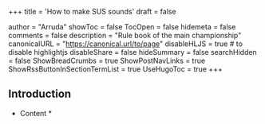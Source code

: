+++
title = 'How to make SUS sounds'
draft = false

author = "Arruda"
showToc = false
TocOpen = false
hidemeta = false
comments = false
description = "Rule book of the main championship"
canonicalURL = "https://canonical.url/to/page"
disableHLJS = true # to disable highlightjs
disableShare = false
hideSummary = false
searchHidden = false
ShowBreadCrumbs = true
ShowPostNavLinks = true
ShowRssButtonInSectionTermList = true
UseHugoToc = true
+++

## Introduction

* Content *
